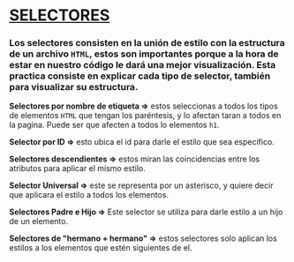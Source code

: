 # **<u>SELECTORES</u>**

### Los selectores consisten en la unión de estilo con la estructura de un archivo `HTML`, estos son importantes porque a la hora de estar en nuestro código le dará una mejor visualización.  Esta practica consiste en explicar cada tipo de selector, también para visualizar su estructura. 

**Selectores por nombre de etiqueta =>** estos seleccionas a todos los tipos de elementos `HTML` que tengan los paréntesis, y lo afectan taran a todos en la pagina. Puede ser que afecten a todos lo elementos `h1`. 

**Selector por ID =>** esto ubica el id para darle el estilo que sea especifico.

**Selectores descendientes =>** estos miran las coincidencias entre los atributos para aplicar el mismo estilo. 

**Selector Universal =>** este se representa por un asterisco, y quiere decir que aplicara el estilo a todos los elementos.

**Selectores Padre e Hijo =>** Este selector se utiliza para darle estilo a un hijo de un elemento.

**Selectores de "hermano + hermano" =>** estos selectores solo aplican los estilos a los elementos que estén siguientes de el.